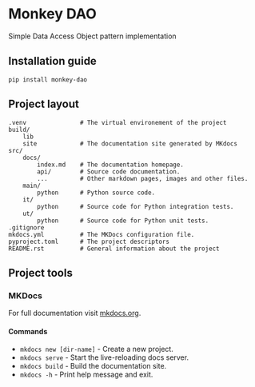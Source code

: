 # Monkey DAO

Simple Data Access Object pattern implementation

## Installation guide

    pip install monkey-dao

## Project layout

    .venv               # The virtual environement of the project
    build/
        lib
        site            # The documentation site generated by MKdocs
    src/
        docs/
            index.md    # The documentation homepage.
            api/        # Source code documentation.
            ...         # Other markdown pages, images and other files.
        main/
            python      # Python source code.
        it/
            python      # Source code for Python integration tests.
        ut/
            python      # Source code for Python unit tests.
    .gitignore
    mkdocs.yml          # The MKDocs configuration file.
    pyproject.toml      # The project descriptors
    README.rst          # General information about the project




## Project tools
### MKDocs
For full documentation visit [mkdocs.org](https://www.mkdocs.org).

#### Commands

* `mkdocs new [dir-name]` - Create a new project.
* `mkdocs serve` - Start the live-reloading docs server.
* `mkdocs build` - Build the documentation site.
* `mkdocs -h` - Print help message and exit.